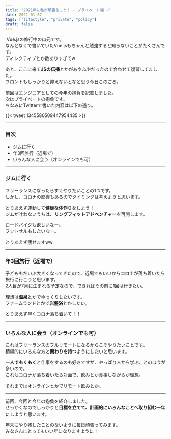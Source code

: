 ```yaml
---
title: "2021年に私が頑張ること！ - プライベート編 -"
date: 2021-01-07
tags: ["lifestyle", "private", "policy"]
draft: false
---
```

​
Vue.jsの修行中の山元です。  
なんとなくで書いていたVue.jsもちゃんと勉強すると知らないことがたくさんです。  
ディレクティブとか数ありすぎてw  

あと、ここに来て**JSの伝播**とかがあやふやだったので合わせて復習してました。  
フロントもしっかりと抑えないとなと思う今日このごろ。  

前回はエンジニアとしての今年の抱負を記載しました。  
次はプライベートの抱負です。  
​
ちなみにTwitterで書いた内容は以下の通り。  

{{< tweet 1345580509447954435 >}}

---

### 目次

- ジムに行く
- 年3回旅行（近場で）
- いろんな人に会う（オンラインでも可）

---

### ジムに行く

フリーランスになったらすぐやりたいことの1つです。  
しかし、コロナの影響もあるのでタイミングは考えようと思います。  

とりあえず運動して**健康な体作り**をしよう！  
ジムが叶わないうちは、**リングフィットアドベンチャー**を再開します。  

ロードバイクも欲しいなー。  
フットサルもしたいなー。

とりあえず痩せますww

---

### 年3回旅行（近場で）

子どももだいぶ大きくなってきたので、近場でもいいからコロナが落ち着いたら旅行に行こうと思います。  
2人目が7月に生まれる予定なので、できればその前に1回は行きたい。  

理想は**温泉**とかでゆっくりしたいです。  
ファームランドとかで**岩盤浴**とかしたい。  

とりあえず早くコロナ落ち着いて！！

---

### いろんな人に会う（オンラインでも可）

これはフリーランスのフルリモートになるからこそやりたいことです。  
積極的にいろんな方と**関わりを持つ**ようにしたいと思います。  

**一人でもくもく**と仕事をするのも好きですが、やっぱり人から学ぶことのほうが多いので。  
これもコロナが落ち着いたら対面で、飲みとか食事しながらが理想。  

それまではオンラインとかでリモート飲みとか。  

---

前回、今回と今年の抱負を紹介しました。  
せっかくなのでしっかりと**目標を立てて、計画的にいろんなことへ取り組む一年**にしようと思います。  

年末にやり残したことのないように毎日頑張ってみます。  
みなさんにとってもいい年になりますように！
